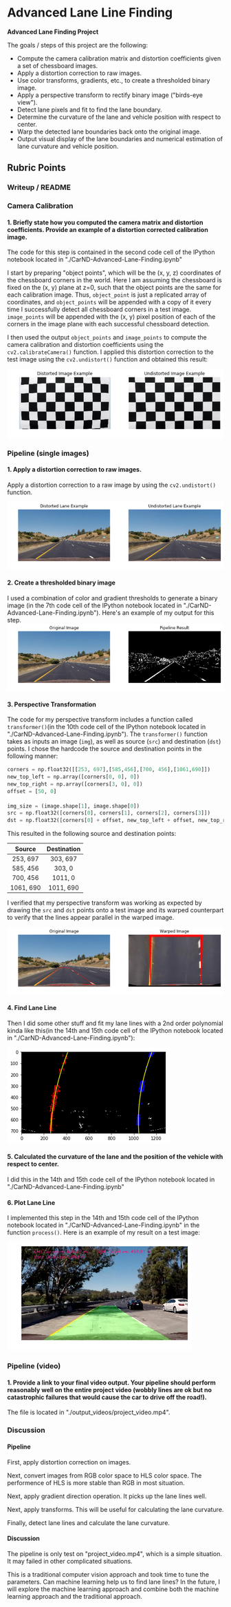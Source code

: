 # Advanced Lane Line Finding

**Advanced Lane Finding Project**

The goals / steps of this project are the following:

* Compute the camera calibration matrix and distortion coefficients given a set of chessboard images.
* Apply a distortion correction to raw images.
* Use color transforms, gradients, etc., to create a thresholded binary image.
* Apply a perspective transform to rectify binary image ("birds-eye view").
* Detect lane pixels and fit to find the lane boundary.
* Determine the curvature of the lane and vehicle position with respect to center.
* Warp the detected lane boundaries back onto the original image.
* Output visual display of the lane boundaries and numerical estimation of lane curvature and vehicle position.

[//]: # (Image References)

[image1]: ./writeup/image_example.png "example"
[image2]: ./writeup/lane_example.png "lane_example"
[image3]: ./writeup/pipeline.png "pipeline"
[image4]: ./writeup/warped.png "wraped"
[image5]: ./writeup/curve.png "curve"
[image6]: ./writeup/output.png "output"

## Rubric Points

### Writeup / README

### Camera Calibration

#### 1. Briefly state how you computed the camera matrix and distortion coefficients. Provide an example of a distortion corrected calibration image.

The code for this step is contained in the second code cell of the IPython notebook located in "./CarND-Advanced-Lane-Finding.ipynb"

I start by preparing "object points", which will be the (x, y, z) coordinates of the chessboard corners in the world. Here I am assuming the chessboard is fixed on the (x, y) plane at z=0, such that the object points are the same for each calibration image.  Thus, `object_point` is just a replicated array of coordinates, and `object_points` will be appended with a copy of it every time I successfully detect all chessboard corners in a test image.  `image_points` will be appended with the (x, y) pixel position of each of the corners in the image plane with each successful chessboard detection.  

I then used the output `object_points` and `image_points` to compute the camera calibration and distortion coefficients using the `cv2.calibrateCamera()` function.  I applied this distortion correction to the test image using the `cv2.undistort()` function and obtained this result: 

![alt text][image1]

### Pipeline (single images)

#### 1. Apply a distortion correction to raw images.

Apply a distortion correction to a raw image by using the `cv2.undistort()` function.

![alt text][image2]

#### 2. Create a thresholded binary image

I used a combination of color and gradient thresholds to generate a binary image (in the 7th code cell of the IPython notebook located in "./CarND-Advanced-Lane-Finding.ipynb").  Here's an example of my output for this step. 
![alt text][image3]

#### 3. Perspective Transformation

The code for my perspective transform includes a function called `transformer()`(in the 10th code cell of the IPython notebook located in "./CarND-Advanced-Lane-Finding.ipynb").  The `transformer()` function takes as inputs an image (`img`), as well as source (`src`) and destination (`dst`) points.  I chose the hardcode the source and destination points in the following manner:

```python
corners = np.float32([[253, 697],[585,456],[700, 456],[1061,690]])
new_top_left = np.array([corners[0, 0], 0])
new_top_right = np.array([corners[3, 0], 0])
offset = [50, 0]

img_size = (image.shape[1], image.shape[0])
src = np.float32([corners[0], corners[1], corners[2], corners[3]])
dst = np.float32([corners[0] + offset, new_top_left + offset, new_top_right - offset, corners[3] - offset])
```

This resulted in the following source and destination points:

| Source        | Destination   | 
|:-------------:|:-------------:| 
| 253, 697      | 303, 697      | 
| 585, 456      | 303, 0        |
| 700, 456      | 1011, 0       |
| 1061, 690     | 1011, 690     |

I verified that my perspective transform was working as expected by drawing the `src` and `dst` points onto a test image and its warped counterpart to verify that the lines appear parallel in the warped image.

![alt text][image4]

#### 4. Find Lane Line

Then I did some other stuff and fit my lane lines with a 2nd order polynomial kinda like this(in the 14th and 15th code cell of the IPython notebook located in "./CarND-Advanced-Lane-Finding.ipynb"):

![alt text][image5]

#### 5. Calculated the curvature of the lane and the position of the vehicle with respect to center.

I did this in the 14th and 15th code cell of the IPython notebook located in "./CarND-Advanced-Lane-Finding.ipynb"

#### 6. Plot Lane Line

I implemented this step in the 14th and 15th code cell of the IPython notebook located in "./CarND-Advanced-Lane-Finding.ipynb" in the function `process()`.  Here is an example of my result on a test image:

![alt text][image6]

### Pipeline (video)

#### 1. Provide a link to your final video output.  Your pipeline should perform reasonably well on the entire project video (wobbly lines are ok but no catastrophic failures that would cause the car to drive off the road!).

The file is located in "./output_videos/project_video.mp4".

### Discussion

#### Pipeline

First, apply distortion correction on images.

Next, convert images from RGB color space to HLS color space. The performence of HLS is more stable than RGB in most situation.

Next, apply gradient direction operation. It picks up the lane lines well.

Next, apply transforms. This will be useful for calculating the lane curvature.

Finally, detect lane lines and calculate the lane curvature.

#### Discussion

The pipeline is only test on "project_video.mp4", which is a simple situation. It may failed in other complicated situations.

This is a traditional computer vision approach and took time to tune the parameters. Can machine learning help us to  find lane lines? In the future, I will explore the machine learning approach and combine both the machine learning approach and the traditional approach.
